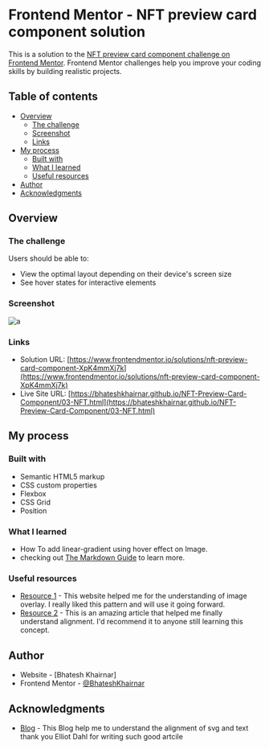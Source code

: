 # Frontend Mentor - NFT preview card component solution

This is a solution to the [NFT preview card component challenge on Frontend Mentor](https://www.frontendmentor.io/challenges/nft-preview-card-component-SbdUL_w0U). Frontend Mentor challenges help you improve your coding skills by building realistic projects. 

## Table of contents

- [Overview](#overview)
  - [The challenge](#the-challenge)
  - [Screenshot](#screenshot)
  - [Links](#links)
- [My process](#my-process)
  - [Built with](#built-with)
  - [What I learned](#what-i-learned)
  - [Useful resources](#useful-resources)
- [Author](#author)
- [Acknowledgments](#acknowledgments)


## Overview

### The challenge

Users should be able to:

- View the optimal layout depending on their device's screen size
- See hover states for interactive elements

### Screenshot

![a](https://github.com/BhateshKhairnar/NFT-Preview-Card-Component/assets/111328681/541b5ab6-3af4-4f69-b135-df6c0281bc21)


### Links

- Solution URL: [https://www.frontendmentor.io/solutions/nft-preview-card-component-XpK4mmXj7k](https://www.frontendmentor.io/solutions/nft-preview-card-component-XpK4mmXj7k)
- Live Site URL: [https://bhateshkhairnar.github.io/NFT-Preview-Card-Component/03-NFT.html](https://bhateshkhairnar.github.io/NFT-Preview-Card-Component/03-NFT.html)

## My process

### Built with

- Semantic HTML5 markup
- CSS custom properties
- Flexbox
- CSS Grid
- Position 

### What I learned

- How To add linear-gradient using hover effect on Image.
- checking out [The Markdown Guide](https://www.markdownguide.org/) to learn more.


### Useful resources

- [Resource 1](https://www.w3schools.com/howto/howto_css_image_overlay.asp) - This website helped me for the understanding of image overlay. I really liked this pattern and will use it going forward.
- [Resource 2](https://blog.prototypr.io/align-svg-icons-to-text-and-say-goodbye-to-font-icons-d44b3d7b26b4) - This is an amazing article that helped me finally understand alignment. I'd recommend it to anyone still learning this concept.

## Author

- Website - [Bhatesh Khairnar]
- Frontend Mentor - [@BhateshKhairnar](https://www.frontendmentor.io/profile/BhateshKhairnar)


## Acknowledgments

- [Blog](https://blog.prototypr.io/align-svg-icons-to-text-and-say-goodbye-to-font-icons-d44b3d7b26b4) - This Blog help me to understand the alignment of svg and text thank you Elliot Dahl for writing such good artcile 

